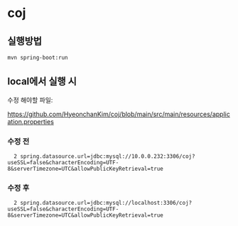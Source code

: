 # coj

## 실행방법

``` bash
mvn spring-boot:run
```

## local에서 실행 시

수정 해야할 파일: 

https://github.com/HyeonchanKim/coj/blob/main/src/main/resources/application.properties

### 수정 전

``` properties
  2 spring.datasource.url=jdbc:mysql://10.0.0.232:3306/coj?useSSL=false&characterEncoding=UTF-8&serverTimezone=UTC&allowPublicKeyRetrieval=true
```

### 수정 후

``` properties
  2 spring.datasource.url=jdbc:mysql://localhost:3306/coj?useSSL=false&characterEncoding=UTF-8&serverTimezone=UTC&allowPublicKeyRetrieval=true
```
